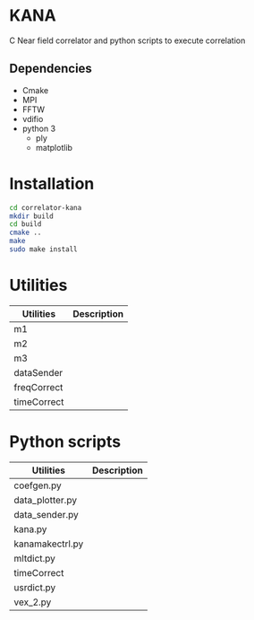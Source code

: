 # KANA
C Near field correlator and python scripts to execute correlation 

## Dependencies
- Cmake
- MPI
- FFTW
- vdifio
- python 3
  - ply
  - matplotlib
 
# Installation
```bash
cd correlator-kana
mkdir build
cd build
cmake ..
make
sudo make install
```

# Utilities
| **Utilities** | **Description** |
|---------------|-----------------|
| m1            |                 |
| m2            |                 |
| m3            |                 |
| dataSender    |                 |
| freqCorrect   |                 |
| timeCorrect   |                 |


# Python scripts 
| **Utilities**   | **Description** |
|-----------------|-----------------|
| coefgen.py      |                 |
| data_plotter.py |                 |
| data_sender.py  |                 |
| kana.py         |                 |
| kanamakectrl.py |                 |
| mltdict.py      |                 |
| timeCorrect     |                 |
 | usrdict.py      |                 |
 | vex_2.py        |                 |